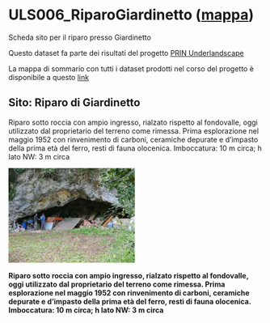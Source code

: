 # ULS006_RiparoGiardinetto ([mappa](https://umap.openstreetmap.fr/it/map/uls006_riparogiardinetto_1041670))
Scheda sito per il riparo presso Giardinetto

Questo dataset fa parte dei risultati del progetto [PRIN Underlandscape](https://sites.google.com/view/prin-underlandscape/)

La mappa di sommario con tutti i dataset prodotti nel corso del progetto è disponibile a questo [link](https://umap.openstreetmap.fr/it/map/sommario_1044830)

## Sito: Riparo di Giardinetto
Riparo sotto roccia con ampio ingresso, rialzato rispetto al fondovalle, oggi utilizzato dal proprietario del terreno come rimessa. Prima esplorazione nel maggio 1952 con rinvenimento di carboni, ceramiche depurate e d’impasto della prima età del ferro, resti di fauna olocenica. Imboccatura: 10 m circa; h lato NW: 3 m circa

[<img src=vignettes/gJ2Jj2Hw.jpg width='250'/>](gJ2Jj2Hw.jpg) 

**Riparo sotto roccia con ampio ingresso, rialzato rispetto al fondovalle, oggi utilizzato dal proprietario del terreno come rimessa. Prima esplorazione nel maggio 1952 con rinvenimento di carboni, ceramiche depurate e d’impasto della prima età del ferro, resti di fauna olocenica. Imboccatura: 10 m circa; h lato NW: 3 m circa**
